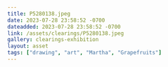 ```yaml
---
title: P5280138.jpeg
date: 2023-07-28 23:58:52 -0700
dateadded: 2023-07-28 23:58:52 -0700
link: /assets/clearings/P5280138.jpeg
gallery: clearings-exhibition
layout: asset
tags: ["drawing", "art", "Martha", "Grapefruits"]
--- 
```

